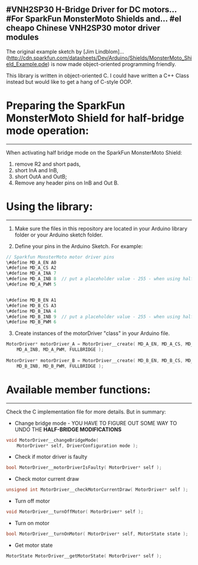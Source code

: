 #VNH2SP30 H-Bridge Driver for DC motors...
#For SparkFun MonsterMoto Shields and... 
#el cheapo Chinese VNH2SP30 motor driver modules
---

The original example sketch by [Jim Lindblom]...
(http://cdn.sparkfun.com/datasheets/Dev/Arduino/Shields/MonsterMoto_Shield_Example.pde)
is now made object-oriented programming friendly.

This library is written in object-oriented C.  I could have written a C++ Class 
instead but would like to get a hang of C-style OOP.


# Preparing the SparkFun MonsterMoto Shield for half-bridge mode operation:
---
When activating half bridge mode on the SparkFun 
MonsterMoto Shield: 
1. remove R2 and short pads, 
2. short InA and InB, 
3. short OutA and OutB;
4. Remove any header pins on InB and Out B.





# Using the library:
---
1. Make sure the files in this repository are located in your Arduino library 
folder or your Arduino sketch folder.

2. Define your pins in the Arduino Sketch.  For example:

```C
// Sparkfun MonsterMoto motor driver pins
\#define MD_A_EN A0
\#define MD_A_CS A2
\#define MD_A_INA 7
\#define MD_A_INB 8  // put a placeholder value - 255 - when using halfbridge mode
\#define MD_A_PWM 5


\#define MD_B_EN A1
\#define MD_B_CS A3
\#define MD_B_INA 4
\#define MD_B_INB 9  // put a placeholder value - 255 - when using halfbridge mode 
\#define MD_B_PWM 6
```

3. Create instances of the motorDriver "class" in your Arduino file.

```C
MotorDriver* motorDriver_A = MotorDriver__create( MD_A_EN, MD_A_CS, MD_A_INA,
    MD_A_INB, MD_A_PWM, FULLBRIDGE );
    
MotorDriver* motorDriver_B = MotorDriver__create( MD_B_EN, MD_B_CS, MD_B_INA,
    MD_B_INB, MD_B_PWM, FULLBRIDGE );
```


# Available member functions:
---
Check the C implementation file for more details.  But in summary:

* Change bridge mode - YOU HAVE TO FIGURE OUT SOME WAY TO UNDO THE 
**HALF-BRIDGE MODIFICATIONS**
```C
void MotorDriver__changeBridgeMode( 
    MotorDriver* self, DriverConfiguration mode );
```

* Check if motor driver is faulty
```C
bool MotorDriver__motorDriverIsFaulty( MotorDriver* self );
```

* Check motor current draw
```C
unsigned int MotorDriver__checkMotorCurrentDraw( MotorDriver* self );
```

* Turn off motor
```C
void MotorDriver__turnOffMotor( MotorDriver* self );
```

* Turn on motor
```C
bool MotorDriver__turnOnMotor( MotorDriver* self, MotorState state );
```

* Get motor state
```C 
MotorState MotorDriver__getMotorState( MotorDriver* self );
```
